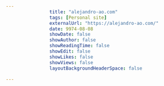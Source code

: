 ---
                title: "alejandro-ao.com"
                tags: [Personal site]
                externalUrl: "https://alejandro-ao.com/"
                date: 9974-08-08
                showDate: false
                showAuthor: false
                showReadingTime: false
                showEdit: false
                showLikes: false
                showViews: false
                layoutBackgroundHeaderSpace: false
                ---
